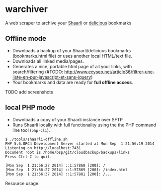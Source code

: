 # warchiver
A web scraper to archive your [Shaarli](https://github.com/sebsauvage/Shaarli) or [delicious](https://delicious.com) bookmarks 


## Offline mode
* Downloads a backup of your Shaarli/delicious bookmarks (bookmarks.html file) or uses another local HTML/text file.
* Downloads all linked media/pages.
* Generates a nice, portable html page of all your links, with search/filtering (#TODO: http://www.ecyseo.net/article36/filtrer-une-liste-en-pur-javascript-et-sans-jquery)
* Your bookmarks and data are ready for **full offline access**.

TODO add screenshots

## local PHP mode
 * Downloads a copy of your Shaarli instance over SFTP
 * Runs Shaarli locally with full functionality using the the PHP command line tool (`php-cli`).

```
$ ./tools/shaarli-offline.sh 
PHP 5.6.0RC4 Development Server started at Mon Sep  1 21:56:19 2014
Listening on http://localhost:7431
Document root is /home/bsp/git/cloudbackup/backups/links
Press Ctrl-C to quit.

[Mon Sep  1 21:56:27 2014] ::1:57868 [200]: /
[Mon Sep  1 21:56:27 2014] ::1:57869 [200]: /index.html
[Mon Sep  1 21:56:37 2014] ::1:57881 [200]: /...
```

Resource usage:
